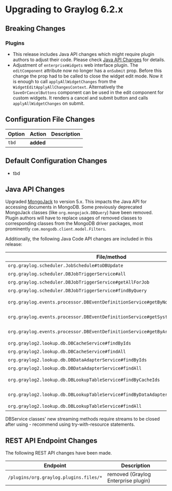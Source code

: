 Upgrading to Graylog 6.2.x
==========================

## Breaking Changes

### Plugins
* This release includes Java API changes which might require plugin authors to adjust their code. Please check
  [Java API Changes](#java-api-changes) for details.
* Adjustment of `enterpriseWidgets` web interface plugin. The `editComponent` attribute now no longer has a `onSubmit` prop.
  Before this change the prop had to be called to close the widget edit mode. Now it is enough to call `applyAllWidgetChanges` from the `WidgetEditApplyAllChangesContext`.
  Alternatively the `SaveOrCancelButtons` component can be used in the edit component for custom widgets. It renders a cancel and submit button and calls `applyAllWidgetChanges` on submit.

## Configuration File Changes

| Option        | Action     | Description                                    |
|---------------|------------|------------------------------------------------|
| `tbd`         | **added**  |                                                |

## Default Configuration Changes

- tbd

## Java API Changes

Upgraded [MongoJack](https://github.com/mongojack/mongojack) to version 5.x. This impacts the Java API for accessing
documents in MongoDB. Some previously deprecated MongoJack classes (like `org.mongojack.DBQuery`) have been removed.
Plugin authors will have to replace usages of removed classes to corresponding classes from the MongoDB driver
packages, most prominently `com.mongodb.client.model.Filters`.

Additionally, the following Java Code API changes are included in this release:

| File/method                                                                       | Description                              |
|-----------------------------------------------------------------------------------|------------------------------------------|
| `org.graylog.scheduler.JobSchedule#toDBUpdate`                                    | removed                                  |
| `org.graylog.scheduler.DBJobTriggerService#all`                                   | replaced by streamAll                    |
| `org.graylog.scheduler.DBJobTriggerService#getAllForJob`                          | replaced by streamAllForJob              |
| `org.graylog.scheduler.DBJobTriggerService#findByQuery`                           | replaced by streamByQuery                |
| `org.graylog.events.processor.DBEventDefinitionService#getByNotificationId`       | replaced by streamByNotificationId       |
| `org.graylog.events.processor.DBEventDefinitionService#getSystemEventDefinitions` | replaced by streamSystemEventDefinitions |
| `org.graylog.events.processor.DBEventDefinitionService#getByArrayValue`           | replaced by streamByArrayValue           |
| `org.graylog2.lookup.db.DBCacheService#findByIds`                                 | replaced by streamByIds                  |
| `org.graylog2.lookup.db.DBCacheService#findAll`                                   | replaced by streamAll                    |
| `org.graylog2.lookup.db.DBDataAdapterService#findByIds`                           | replaced by streamByIds                  |
| `org.graylog2.lookup.db.DBDataAdapterService#findAll`                             | replaced by streamAll                    |
| `org.graylog2.lookup.db.DBLookupTableService#findByCacheIds`                      | replaced by streamByCacheIds             |
| `org.graylog2.lookup.db.DBLookupTableService#findByDataAdapterIds`                | replaced by streamByDataAdapterIds       |
| `org.graylog2.lookup.db.DBLookupTableService#findAll`                             | replaced by streamAll                    |

DBService classes' new streaming methods require streams to be closed after using - recommend using try-with-resource statements.

## REST API Endpoint Changes

The following REST API changes have been made.

| Endpoint                               | Description                         |
|----------------------------------------|-------------------------------------|
| `/plugins/org.graylog.plugins.files/*` | removed (Graylog Enterprise plugin) |
